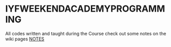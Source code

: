 # IYFWEEKENDACADEMYPROGRAMMING
All codes written and taught during the Course
check out some notes on the wiki pages [NOTES](https://github.com/mua2022/IYFWEEKENDACADEMYPROGRAMMING/Wiki)

